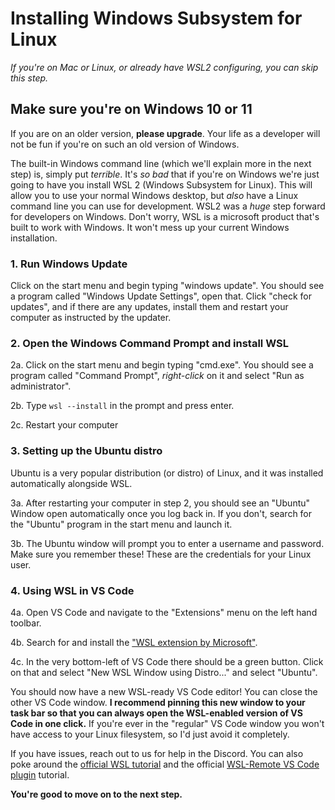 # Installing Windows Subsystem for Linux

*If you're on Mac or Linux, or already have WSL2 configuring, you can skip this step.*

## Make sure you're on Windows 10 or 11

If you are on an older version, **please upgrade**. Your life as a developer will not be fun if you're on such an old version of Windows.

The built-in Windows command line (which we'll explain more in the next step) is, simply put *terrible*. It's *so bad* that if you're on Windows we're just going to have you install WSL 2 (Windows Subsystem for Linux). This will allow you to use your normal Windows desktop, but *also* have a Linux command line you can use for development. WSL2 was a *huge* step forward for developers on Windows. Don't worry, WSL is a microsoft product that's built to work with Windows. It won't mess up your current Windows installation.

### 1. Run Windows Update

Click on the start menu and begin typing "windows update". You should see a program called "Windows Update Settings", open that. Click "check for updates", and if there are any updates, install them and restart your computer as instructed by the updater.

### 2. Open the Windows Command Prompt and install WSL

2a. Click on the start menu and begin typing "cmd.exe". You should see a program called "Command Prompt", *right-click* on it and select "Run as administrator".

2b. Type `wsl --install` in the prompt and press enter.

2c. Restart your computer

### 3. Setting up the Ubuntu distro

Ubuntu is a very popular distribution (or distro) of Linux, and it was installed automatically alongside WSL.

3a. After restarting your computer in step 2, you should see an "Ubuntu" Window open automatically once you log back in. If you don't, search for the "Ubuntu" program in the start menu and launch it.

3b. The Ubuntu window will prompt you to enter a username and password. Make sure you remember these! These are the credentials for your Linux user.

### 4. Using WSL in VS Code

4a. Open VS Code and navigate to the "Extensions" menu on the left hand toolbar. 

4b. Search for and install the ["WSL extension by Microsoft"](https://marketplace.visualstudio.com/items?itemName=ms-vscode-remote.remote-wsl).

4c. In the very bottom-left of VS Code there should be a green button. Click on that and select "New WSL Window using Distro..." and select "Ubuntu".

You should now have a new WSL-ready VS Code editor! You can close the other VS Code window. **I recommend pinning this new window to your task bar so that you can always open the WSL-enabled version of VS Code in one click.** If you're ever in the "regular" VS Code window you won't have access to your Linux filesystem, so I'd just avoid it completely.

If you have issues, reach out to us for help in the Discord. You can also poke around the [official WSL tutorial](https://learn.microsoft.com/en-us/windows/wsl/install) and the official [WSL-Remote VS Code plugin](https://marketplace.visualstudio.com/items?itemName=ms-vscode-remote.remote-wsl) tutorial.

**You're good to move on to the next step.**
